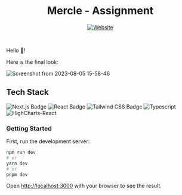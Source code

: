 <br/>
<p align="center">
  <h1 align="center">Mercle - Assignment</h1>

  <div align="center">
    <a href="https://mercle.vercel.app/" target="_blank">
      <img src="https://img.shields.io/badge/website-000000?style=for-the-badge&logo=Website&logoColor=white" alt="Website"/>
    </a>
  </div>
</p>
<br/>

Hello 👋! 

Here is the final look:

![Screenshot from 2023-08-05 15-58-46](https://github.com/Harish-b-03/mercle/assets/69810789/662f83ab-1bde-419d-a334-100ef48e8417)


## Tech Stack

![Next.js Badge](https://img.shields.io/badge/next.js-000000?style=for-the-badge&logo=nextdotjs&logoColor=white)
![React Badge](https://img.shields.io/badge/React-20232A?style=for-the-badge&logo=react&logoColor=61DAFB)
![Tailwind CSS Badge](https://img.shields.io/badge/Tailwind_CSS-38B2AC?style=for-the-badge&logo=tailwind-css&logoColor=white)
![Typescript](https://img.shields.io/badge/TypeScript-007ACC?style=for-the-badge&logo=typescript&logoColor=white)
![HighCharts-React](https://img.shields.io/badge/HighCharts_React-430098?style=for-the-badge&logo=&logoColor=white)


### Getting Started

First, run the development server:

```bash
npm run dev
# or
yarn dev
# or
pnpm dev
```

Open [http://localhost:3000](http://localhost:3000) with your browser to see the result.

